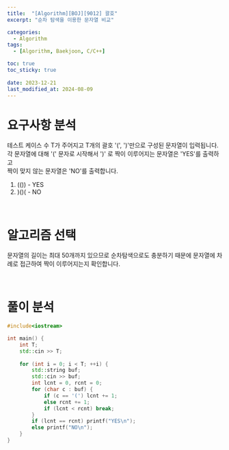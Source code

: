 ```yaml
---
title:  "[Algorithm][BOJ][9012] 괄호"
excerpt: "순차 탐색을 이용한 문자열 비교"

categories:
  - Algorithm
tags:
  - [Algorithm, Baekjoon, C/C++]

toc: true
toc_sticky: true
 
date: 2023-12-21
last_modified_at: 2024-08-09
---
```


# 요구사항 분석
테스트 케이스 수 T가 주어지고 T개의 괄호 '(', ')'만으로 구성된 문자열이 입력됩니다.<br/>
각 문자열에 대해 '(' 문자로 시작해서 ')' 로 짝이 이루어지는 문자열은 'YES'를 출력하고<br/>
짝이 맞지 않는 문자열은 'NO'를 출력합니다.<br/>
1. (()) - YES
2. &#41;&#40;&#41;&#40; - NO

<br/>

# 알고리즘 선택
문자열의 길이는 최대 50개까지 있으므로 순차탐색으로도 충분하기 때문에
문자열에 차례로 접근하여 짝이 이루어지는지 확인합니다.

<br/>

# 풀이 분석
```c++
#include<iostream>

int main() {
	int T;
	std::cin >> T;
	
	for (int i = 0; i < T; ++i) {
		std::string buf;
		std::cin >> buf;
		int lcnt = 0, rcnt = 0;
		for (char c : buf) {
			if (c == '(') lcnt += 1;
			else rcnt += 1;
			if (lcnt < rcnt) break;
		}
		if (lcnt == rcnt) printf("YES\n");
		else printf("NO\n");
	}
}  
  
```

<br/>
